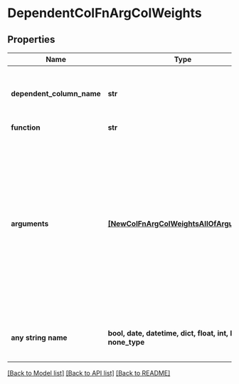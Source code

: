 # DependentColFnArgColWeights


## Properties
Name | Type | Description | Notes
------------ | ------------- | ------------- | -------------
**dependent_column_name** | **str** | Name of the dependent column as it was known in the training dataset. | 
**function** | **str** |  | 
**arguments** | [**[NewColFnArgColWeightsAllOfArguments]**](NewColFnArgColWeightsAllOfArguments.md) | * &#x60;\&quot;weighted sum\&quot;&#x60;: Sum up the values in the specified columns, multiplied by the corresponding weight. * &#x60;\&quot;weighted mean\&quot;&#x60;: Take the weighted mean of the specified columns using the corresponding weights.  | 
**any string name** | **bool, date, datetime, dict, float, int, list, str, none_type** | any string name can be used but the value must be the correct type | [optional]

[[Back to Model list]](../README.md#documentation-for-models) [[Back to API list]](../README.md#documentation-for-api-endpoints) [[Back to README]](../README.md)


